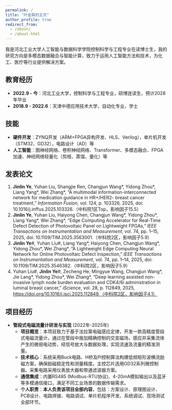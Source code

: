 ```yaml
---
permalink: /
title: "叶金霖的主页"
author_profile: true
redirect_from: 
  - /about/
  - /about.html
---
```


我是河北工业大学人工智能与数据科学学院控制科学与工程专业在读博士生，我的研究方向是多模态数据融合与智能计算，致力于运用人工智能方法和技术，为化工、医疗等行业提供解决方案。

## 教育经历

* **2022.9 - 今**：河北工业大学，控制科学与工程专业，硕博连读生，预计2028年毕业
* **2018.9 - 2022.6**：天津中德应用技术大学，自动化专业，学士

## 技能

* **硬件开发**：ZYNQ开发（ARM+FPGA异构开发、HLS、Verilog），单片机开发（STM32、GD32），电路设计（AD）等
* **人工智能**：图神经网络、卷积神经网络、Transformer、多模态融合、FPGA加速、神经网络轻量化（剪枝、蒸馏、量化）等

## 发表论文

1.  **Jinlin Ye**, Yuhan Liu, Shangjie Ren, Changjun Wang\*, Yidong Zhou\*, Liang Yang\*, Wei Zhang\*, “A multimodal information-interconnected network for medication guidance in HR+/HER2- breast cancer treatment,” *Information Fusion*, vol. 124, p. 103326, 2025, doi: 10.1016/j.inffus.2025.103326.（中科院1区Top，影响因子15.5）
2.  **Jinlin Ye**, Yuhan Liu, Haiyong Chen, Changjun Wang\*, Yidong Zhou\*, Liang Yang\*, Wei Zhang\*, “Edge Computing Accelerator for Real-Time Defect Detection of Photovoltaic Panel on Lightweight FPGAs,” *IEEE Transactions on Instrumentation and Measurement*, vol. 74, pp. 1–15, 2025, doi: 10.1109/TIM.2025.3563001.（中科院2区，影响因子5.9）
3.  **Jinlin Ye**#, Yuhan Liu#, Liang Yang\*, Haiyong Chen, Changjun Wang\*, Yidong Zhou\*, Wei Zhang\*, “A Lightweight Edge Computing Neural Network for Online Photovoltaic Defect Inspection,” *IEEE Transactions on Instrumentation and Measurement*, vol. 74, pp. 1–14, 2025, doi: 10.1109/TIM.2025.3546382.（中科院2区，影响因子5.9）
4.  Yuhan Liu#, **Jinlin Ye**#, Zecheng He, Mingyue Wang, Changjun Wang\*, Jie Lang\*, Yidong Zhou\*, Wei Zhang\*, “Deep learning assisted non-invasive lymph node burden evaluation and CDK4/6i administration in luminal breast cancer,” *iScience*, vol. 28, p. 112849, 2025, https://doi.org/10.1016/j.isci.2025.112849.（中科院2区，影响因子4.1）

## 项目经历
  
* **管段式电磁流量计研发与实现** (2022年-2025年)
    * **项目概览**：本项目致力于基于法拉第电磁感应定律，开发一款高精度管段式电磁流量计。通过在管段中施加精确控制的交变磁场，感应并采集流体产生的微弱电动势，经信号放大与数据处理，实现流速及流量的精准测量。
    * **技术核心**：系统采用Buck电路、H桥及PI控制算法构建低频矩形波横流励磁方案，确保励磁稳定性和测量精度。主控芯片选用GD32系列微控制器。采集电路采用仪表放大器和带通滤波器方案。
    * **通信集成**：内置RS485 (Modbus-RTU协议)、4-20mA模拟输出以及蓝牙等多模通信接口，满足不同工业场景的数据传输需求。
    * **个人职责**：**本人负责该项目全部内容**，包括：方案设计、原理图设计、PCB设计、电路焊接、电路调试、单片机程序开发、系统调试、现场测试全部环节。

